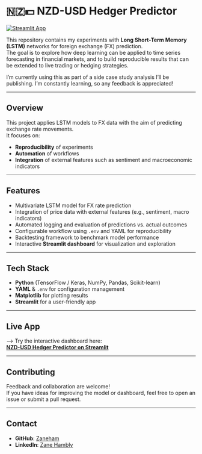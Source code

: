# 🇳🇿💵 NZD-USD Hedger Predictor

[![Streamlit App](https://img.shields.io/badge/Streamlit-Live%20App-brightgreen)](https://nzd-usd-hedger-predictor.streamlit.app/)

This repository contains my experiments with **Long Short-Term Memory (LSTM)** networks for foreign exchange (FX) prediction.  
The goal is to explore how deep learning can be applied to time series forecasting in financial markets, and to build reproducible results that can be extended to live trading or hedging strategies.  

I’m currently using this as part of a side case study analysis I’ll be publishing. I’m constantly learning, so any feedback is appreciated!

---

##  Overview
This project applies LSTM models to FX data with the aim of predicting exchange rate movements.  
It focuses on:
- **Reproducibility** of experiments  
- **Automation** of workflows  
- **Integration** of external features such as sentiment and macroeconomic indicators  

---

##  Features
- Multivariate LSTM model for FX rate prediction  
- Integration of price data with external features (e.g., sentiment, macro indicators)  
- Automated logging and evaluation of predictions vs. actual outcomes  
- Configurable workflow using `.env` and YAML for reproducibility  
- Backtesting framework to benchmark model performance  
- Interactive **Streamlit dashboard** for visualization and exploration  

---

##  Tech Stack
- **Python** (TensorFlow / Keras, NumPy, Pandas, Scikit-learn)  
- **YAML** & `.env` for configuration management  
- **Matplotlib** for plotting results  
- **Streamlit** for a user-friendly app  

---

##  Live App
--> Try the interactive dashboard here:  
**[NZD-USD Hedger Predictor on Streamlit](https://nzd-usd-hedger-predictor.streamlit.app/)**  

---

##  Contributing
Feedback and collaboration are welcome!  
If you have ideas for improving the model or dashboard, feel free to open an issue or submit a pull request.  

---

##  Contact
- **GitHub**: [Zaneham](https://github.com/Zaneham)  
- **LinkedIn**: [Zane Hambly](https://www.linkedin.com/in/zane-hambly-11a69b166/)  
